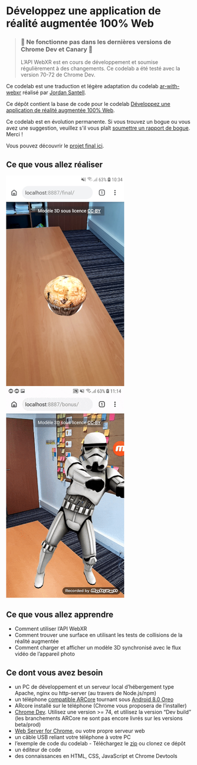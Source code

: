 # Développez une application de réalité augmentée 100% Web

> ### 🚨 Ne fonctionne pas dans les dernières versions de Chrome Dev et Canary 🚨
>
> L’API WebXR est en cours de développement et soumise régulièrement à des changements. Ce codelab a été testé avec la version 70-72 de Chrome Dev.

Ce codelab est une traduction et légère adaptation du codelab [ar-with-webxr](https://github.com/googlecodelabs/ar-with-webxr) réalisé par [Jordan Santell](https://github.com/jsantell).

Ce dépôt contient la base de code pour le codelab [Développez une application de réalité augmentée 100% Web](https://vogloblinsky.github.io/webxr-codelab/).

Ce codelab est en évolution permanente. Si vous trouvez un bogue ou vous avez une suggestion, veuillez s'il vous plaît [soumettre un rapport de bogue](https://github.com/vogloblinsky/webxr-codelab/issues?q=is%3Aissue+is%3Aopen+sort%3Aupdated-desc). Merci !

Vous pouvez découvrir le [projet final ici](https://vogloblinsky.github.io/webxr-codelab/final).

## Ce que vous allez réaliser

![pic](images/5f9baa92feded1b2.png)![pic](images/ezgif.com-optimize.gif)

## Ce que vous allez apprendre

-   Comment utiliser l’API WebXR
-   Comment trouver une surface en utilisant les tests de collisions de la réalité augmentée
-   Comment charger et afficher un modèle 3D synchronisé avec le flux vidéo de l’appareil photo

## Ce dont vous avez besoin

-   un PC de développement et un serveur local d’hébergement type Apache, nginx ou http-server (au travers de Node.js/npm)
-   un téléphone [compatible ARCore](https://developers.google.com/ar/discover/#supported_devices) tournant sous [Android 8.0 Oreo](https://www.android.com/versions/oreo-8-0/)
-   ARcore installé sur le téléphone (Chrome vous proposera de l’installer)
-   [Chrome Dev](https://www.google.com/chrome/dev). Utilisez une version >= 74, et utilisez la version “Dev build” (les branchements ARCore ne sont pas encore livrés sur les versions beta/prod)
-   [Web Server for Chrome](https://chrome.google.com/webstore/detail/web-server-for-chrome/ofhbbkphhbklhfoeikjpcbhemlocgigb), ou votre propre serveur web
-   un câble USB reliant votre téléphone à votre PC
-   l’exemple de code du codelab - Téléchargez le [zip](https://github.com/vogloblinsky/webxr-codelab/archive/master.zip) ou clonez ce dépôt
-   un éditeur de code
-   des connaissances en HTML, CSS, JavaScript et Chrome Devtools
